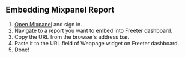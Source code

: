 ## Embedding Mixpanel Report

1. <a href="{{ curItem.homeUrl|e }}" target="_blank">Open Mixpanel</a> and sign in.
2. Navigate to a report you want to embed into Freeter dashboard.
3. Copy the URL from the browser’s address bar.
4. Paste it to the URL field of Webpage widget on Freeter dashboard.
5. Done!
